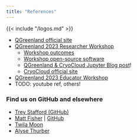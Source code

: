 ```yaml
---
title: "References"
---
```


{{< include "/logos.md" >}}


* [QGreenland official site](https://qgreenland.org)
* [QGreenland 2023 Researcher Workshop](https://qgreenland-workshop-2023-researcher.github.io/)
    * [Workshop outcomes](https://qgreenland-workshop-2023-researcher.github.io/outcomes/)
    * [Workshop open-source software](https://qgreenland-workshop-2023-researcher.github.io/content/built-with-open-source.html)
    * [QGreenland & CryoCloud Jupyter Blog post](https://blog.jupyter.org/desktop-gis-software-in-the-cloud-with-jupyterhub-ddced297019a)!
    * [CryoCloud official site](https://cryointhecloud.com/)
* [QGreenland 2023 Educator Workshop](https://qgreenland-workshop-2023-educator.github.io/)
* TODO: youtube ref, others!


### Find us on GitHub and elsewhere

* [Trey Stafford (GitHub)](https://github.com/trey-stafford)
* [Matt Fisher](https://mfisher87.github.io) | [GitHub](https://github.com/mfisher87)
* [Twila Moon](https://nsidc.org/about/about-nsidc/what-we-do/our-people/twila_moon)
* [Alyse Thurber](https://cires.colorado.edu/outreach/)

